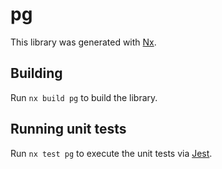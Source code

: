 # pg

This library was generated with [Nx](https://nx.dev).

## Building

Run `nx build pg` to build the library.

## Running unit tests

Run `nx test pg` to execute the unit tests via [Jest](https://jestjs.io).
